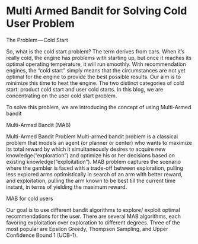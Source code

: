 # Multi Armed Bandit for Solving Cold User Problem

The Problem — Cold Start

So, what is the cold start problem? The term derives from cars. When it’s really cold, the engine has problems with starting up, but once it reaches its optimal operating temperature, it will run smoothly. With recommendation engines, the “cold start” simply means that the circumstances are not yet optimal for the engine to provide the best possible results. Our aim is to minimize this time to heat the engine. The two distinct categories of cold start: product cold start and user cold starts. In this blog, we are concentrating on the user cold start problem.

To solve this problem, we are introducing the concept of using Multi-Armed bandit

Multi-Armed Bandit (MAB)


Multi-Armed Bandit Problem
Multi-armed bandit problem is a classical problem that models an agent (or planner or center) who wants to maximize its total reward by which it simultaneously desires to acquire new knowledge(“exploration”) and optimize his or her decisions based on existing knowledge(“exploitation”). MAB problem captures the scenario where the gambler is faced with a trade-off between exploration, pulling less explored arms optimistically in search of an arm with better reward, and exploitation, pulling the arm known to be best till the current time instant, in terms of yielding the maximum reward.

MAB for cold users

Our goal is to use different bandit algorithms to explore/ exploit optimal recommendations for the user. There are several MAB algorithms, each favoring exploitation over exploration to different degrees. Three of the most popular are Epsilon Greedy, Thompson Sampling, and Upper Confidence Bound 1 (UCB-1). 

